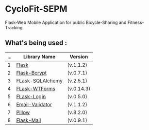 # CycloFit-SEPM

Flask-Web Mobile Application for public Bicycle-Sharing and Fitness-Tracking.

## What's being used :
... | Library Name | Version
-- | -- | --
1 | [Flask](https://flask.palletsprojects.com/en/1.1.x/) | (v.1.1.2)
2 | [Flask-Bcrypt](https://flask-bcrypt.readthedocs.io/en/latest/) | (v.0.7.1)
3 | [FLask-SQLAlchemy](https://flask-sqlalchemy.palletsprojects.com/en/2.x/) | (v.2.5.1)
4 | [FLask-WTForms](https://flask-wtf.readthedocs.io/en/stable/) | (v.0.14.3)
5 | [FLask-Login](https://flask-login.readthedocs.io/en/latest/) | (v.0.5.0)
6 | [Email-Validator](https://pypi.org/project/email-validator/) | (v.1.1.2)
7 | [Pillow](https://pillow.readthedocs.io/en/stable/) | (v.8.2.0)
8 | [Flask-Mail](https://pythonhosted.org/Flask-Mail/) | (v.0.9.1)
